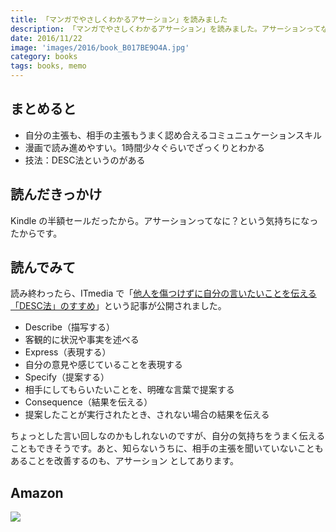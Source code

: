 ```yaml
---
title: 「マンガでやさしくわかるアサーション」を読みました
description: 「マンガでやさしくわかるアサーション」を読みました。アサーションってなに？というぐらいに知らなかったので、そんな方法があるだ、と知ることができました。
date: 2016/11/22
image: 'images/2016/book_B017BE9O4A.jpg'
category: books
tags: books, memo
---
```


## まとめると

- 自分の主張も、相手の主張もうまく認め合えるコミュニュケーションスキル
- 漫画で読み進めやすい。1時間少々ぐらいでざっくりとわかる
- 技法：DESC法というのがある

## 読んだきっかけ

Kindle の半額セールだったから。アサーションってなに？という気持ちになったからです。

## 読んでみて

読み終わったら、ITmedia で「[他人を傷つけずに自分の言いたいことを伝える「DESC法」のすすめ](http://healthcare.itmedia.co.jp/hc/articles/1611/24/news022.html)」という記事が公開されました。

- Describe（描写する）
 - 客観的に状況や事実を述べる
- Express（表現する）
 - 自分の意見や感じていることを表現する
- Specify（提案する）
 - 相手にしてもらいたいことを、明確な言葉で提案する
- Consequence（結果を伝える）
 - 提案したことが実行されたとき、されない場合の結果を伝える

ちょっとした言い回しなのかもしれないのですが、自分の気持ちをうまく伝えることもできそうです。あと、知らないうちに、相手の主張を聞いていないこともあることを改善するのも、アサーション としてあります。

## Amazon

[![](http://images-jp.amazon.com/images/P/B017BE9O4A.09.MAIN._SCLZZZZZZZ_.jpg)](https://www.amazon.co.jp/dp/B017BE9O4A/)
